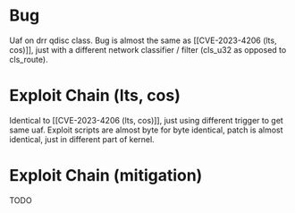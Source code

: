# Bug
Uaf on drr qdisc class.
Bug is almost the same as [[CVE-2023-4206 (lts, cos)]], just with a different network classifier / filter (cls_u32 as opposed to cls_route).

# Exploit Chain (lts, cos)
Identical to [[CVE-2023-4206 (lts, cos)]], just using different trigger to get same uaf. Exploit scripts are almost byte for byte identical, patch is almost identical, just in different part of kernel.

# Exploit Chain (mitigation)
TODO